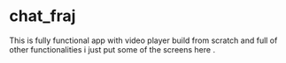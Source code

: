 # chat_fraj

This is  fully functional app with video player build from scratch and full of other functionalities i just put some of the screens here .
